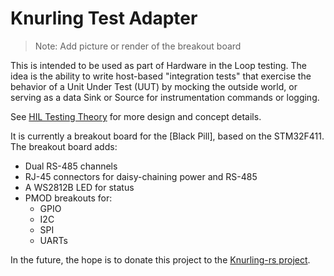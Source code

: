 # Knurling Test Adapter

> Note: Add picture or render of the breakout board

This is intended to be used as part of Hardware in the Loop testing. The idea is the ability to write host-based "integration tests" that exercise the behavior of a Unit Under Test (UUT) by mocking the outside world, or serving as a data Sink or Source for instrumentation commands or logging.

See [HIL Testing Theory](./../ideas/hil-testing.md) for more design and concept details.

It is currently a breakout board for the [Black Pill], based on the STM32F411. The breakout board adds:

* Dual RS-485 channels
* RJ-45 connectors for daisy-chaining power and RS-485
* A WS2812B LED for status
* PMOD breakouts for:
    * GPIO
    * I2C
    * SPI
    * UARTs

In the future, the hope is to donate this project to the [Knurling-rs project](https://knurling.ferrous-systems.com/).
